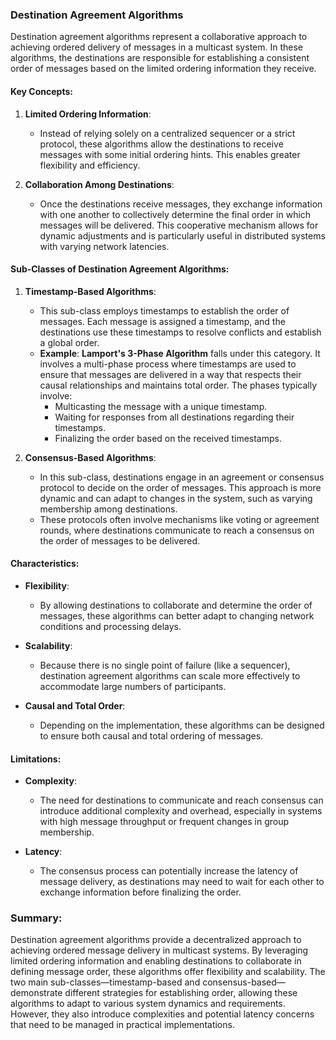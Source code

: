 ### Destination Agreement Algorithms

Destination agreement algorithms represent a collaborative approach to achieving ordered delivery of messages in a multicast system. In these algorithms, the destinations are responsible for establishing a consistent order of messages based on the limited ordering information they receive.

#### Key Concepts:
1. **Limited Ordering Information**:
   - Instead of relying solely on a centralized sequencer or a strict protocol, these algorithms allow the destinations to receive messages with some initial ordering hints. This enables greater flexibility and efficiency.

2. **Collaboration Among Destinations**:
   - Once the destinations receive messages, they exchange information with one another to collectively determine the final order in which messages will be delivered. This cooperative mechanism allows for dynamic adjustments and is particularly useful in distributed systems with varying network latencies.

#### Sub-Classes of Destination Agreement Algorithms:

1. **Timestamp-Based Algorithms**:
   - This sub-class employs timestamps to establish the order of messages. Each message is assigned a timestamp, and the destinations use these timestamps to resolve conflicts and establish a global order.
   - **Example**: **Lamport's 3-Phase Algorithm** falls under this category. It involves a multi-phase process where timestamps are used to ensure that messages are delivered in a way that respects their causal relationships and maintains total order. The phases typically involve:
     - Multicasting the message with a unique timestamp.
     - Waiting for responses from all destinations regarding their timestamps.
     - Finalizing the order based on the received timestamps.

2. **Consensus-Based Algorithms**:
   - In this sub-class, destinations engage in an agreement or consensus protocol to decide on the order of messages. This approach is more dynamic and can adapt to changes in the system, such as varying membership among destinations.
   - These protocols often involve mechanisms like voting or agreement rounds, where destinations communicate to reach a consensus on the order of messages to be delivered.

#### Characteristics:
- **Flexibility**:
  - By allowing destinations to collaborate and determine the order of messages, these algorithms can better adapt to changing network conditions and processing delays.

- **Scalability**:
  - Because there is no single point of failure (like a sequencer), destination agreement algorithms can scale more effectively to accommodate large numbers of participants.

- **Causal and Total Order**:
  - Depending on the implementation, these algorithms can be designed to ensure both causal and total ordering of messages.

#### Limitations:
- **Complexity**:
  - The need for destinations to communicate and reach consensus can introduce additional complexity and overhead, especially in systems with high message throughput or frequent changes in group membership.

- **Latency**:
  - The consensus process can potentially increase the latency of message delivery, as destinations may need to wait for each other to exchange information before finalizing the order.

### Summary:
Destination agreement algorithms provide a decentralized approach to achieving ordered message delivery in multicast systems. By leveraging limited ordering information and enabling destinations to collaborate in defining message order, these algorithms offer flexibility and scalability. The two main sub-classes—timestamp-based and consensus-based—demonstrate different strategies for establishing order, allowing these algorithms to adapt to various system dynamics and requirements. However, they also introduce complexities and potential latency concerns that need to be managed in practical implementations.
